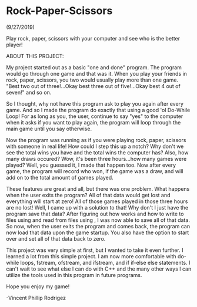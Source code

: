 # Rock-Paper-Scissors
(9/27/2019)

Play rock, paper, scissors with your computer and see who is the better player!

ABOUT THIS PROJECT:

  My project started out as a basic "one and done" program. The program would go through one game and that was it. When you play your friends in rock, paper, scissors, you two would usually play more than one game. "Best two out of three!...Okay best three out of five!...Okay best 4 out of seven!" and so on.
  
  So I thought, why not have this program ask to play you again after every game. And so I made the program do exactly that using a good 'ol Do-While Loop! For as long as you, the user, continue to say "yes" to the computer when it asks if you want to play again, the program will loop through the main game until you say otherwise.
  
  Now the program was running as if you were playing rock, paper, scissors with someone in real life! How could I step this up a notch? Why don't we see the total wins you have and the total wins the computer has? Also, how many draws occured? Wow, it's been three hours...how many games were played? Well, you guessed it, I made that happen too. Now after every game, the program will record who won, if the game was a draw, and will add on to the total amount of games played. 
  
  These features are great and all, but there was one problem. What happens when the user exits the program? All of that data would get lost and everything will start at zero! All of those games played in those three hours are no lost! Well, I came up with a solution to that! Why don't I just have the program save that data? After figuring out how <fstream> works and how to write to files using <ofstream> and read from files using <ifstream>, I was now able to save all of that data. So now, when the user exits the program and comes back, the program can now load that data upon the game startup. You also have the option to start over and set all of that data back to zero.
  
  This project was very simple at first, but I wanted to take it even further. I learned a lot from this simple project. I am now more comfortable with do-while loops, fstream, ofstream, and ifstream, and if if-else else statements. I can't wait to see what else I can do with C++ and the many other ways I can utilize the tools used in this program in future programs.
  
  Hope you enjoy my game!
  
  -Vincent Phillip Rodrigez
